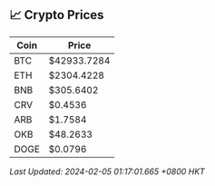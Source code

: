 ## 📈 Crypto Prices

| Coin | Price |
| ---- | ----- |
| BTC | $42933.7284 |
| ETH | $2304.4228 |
| BNB | $305.6402 |
| CRV | $0.4536 |
| ARB | $1.7584 |
| OKB | $48.2633 |
| DOGE | $0.0796 |

_Last Updated: 2024-02-05 01:17:01.665 +0800 HKT_